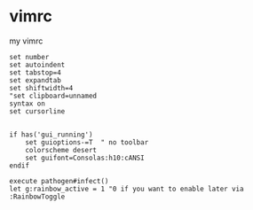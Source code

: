 # vimrc
my vimrc


    set number
    set autoindent
    set tabstop=4
    set expandtab
    set shiftwidth=4
    "set clipboard=unnamed
    syntax on
    set cursorline


    if has('gui_running')
        set guioptions-=T  " no toolbar
        colorscheme desert
        set guifont=Consolas:h10:cANSI
    endif

    execute pathogen#infect()
    let g:rainbow_active = 1 "0 if you want to enable later via :RainbowToggle

